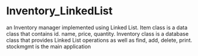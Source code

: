 # Inventory_LinkedList

an Inventory manager implemented using Linked List.
Item class is a data class that contains id. name, price, quantity.
Inventory class is a database class that provides Linked List operations as well as find, add, delete, print.
stockmgmt is the main application
